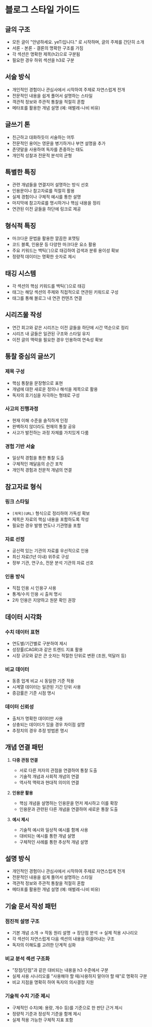 # 블로그 스타일 가이드

## 글의 구조

- 모든 글이 "안녕하세요. yeTi입니다." 로 시작하며, 글의 주제를 간단히 소개
- 서론 - 본론 - 결론의 명확한 구조를 가짐
- 각 섹션은 명확한 제목(h2)으로 구분됨
- 필요한 경우 하위 섹션을 h3로 구분

## 서술 방식

- 개인적인 경험이나 관심사에서 시작하여 주제로 자연스럽게 전개
- 전문적인 내용을 쉽게 풀어서 설명하는 스타일
- 객관적 정보와 주관적 통찰을 적절히 혼합
- 메타포를 활용한 개념 설명 (예: 애벌레-나비 비유)

## 글쓰기 톤

- 친근하고 대화하듯이 서술하는 어투
- 전문적인 용어는 영문을 병기하거나 부연 설명을 추가
- 존댓말을 사용하여 독자를 존중하는 태도
- 개인적 성찰과 전문적 분석의 균형

## 특별한 특징

- 관련 개념들을 연결지어 설명하는 방식 선호
- 인용문이나 참고자료를 적절히 활용
- 실제 경험이나 구체적 예시를 통한 설명
- 마지막에 참고자료를 명시하거나 핵심 내용을 정리
- 연관된 이전 글들을 하단에 링크로 제공

## 형식적 특징

- 마크다운 문법을 활용한 깔끔한 포맷팅
- 코드 블록, 인용문 등 다양한 마크다운 요소 활용
- 주요 키워드는 백틱(`)으로 태깅하여 검색과 분류 용이성 확보
- 정량적 데이터는 명확한 숫자로 제시

## 태깅 시스템

- 각 섹션의 핵심 키워드를 백틱(`)으로 태깅
- 태그는 해당 섹션의 주제와 직접적으로 연관된 키워드로 구성
- 태그를 통해 블로그 내 연관 컨텐츠 연결

## 시리즈물 작성

- 연간 회고와 같은 시리즈는 이전 글들을 하단에 시간 역순으로 정리
- 시리즈 내 글들은 일관된 구조와 스타일 유지
- 이전 글의 맥락을 필요한 경우 인용하여 연속성 확보

## 통찰 중심의 글쓰기

### 제목 구성
- 핵심 통찰을 문장형으로 표현
- 개념에 대한 새로운 정의나 해석을 제목으로 활용
- 독자의 호기심을 자극하는 형태로 구성

### 사고의 진행과정
- 현재 이해 수준을 솔직하게 인정
- 완벽하지 않더라도 현재의 통찰 공유
- 사고가 발전하는 과정 자체를 가치있게 다룸

### 경험 기반 서술
- 일상적 경험을 통한 통찰 도출
- 구체적인 깨달음의 순간 포착
- 개인적 경험과 전문적 개념의 연결

## 참고자료 형식

### 링크 스타일
- `[제목](URL)` 형식으로 정리하여 가독성 확보
- 제목은 자료의 핵심 내용을 포함하도록 작성
- 필요한 경우 발행 연도나 기관명을 포함

### 자료 선정
- 공신력 있는 기관의 자료를 우선적으로 인용
- 최신 자료(1년 이내) 위주로 구성
- 정부 기관, 연구소, 전문 분석 기관의 자료 선호

### 인용 방식
- 직접 인용 시 인용구 사용
- 통계/수치 인용 시 출처 명시
- 2차 인용은 지양하고 원문 확인 권장

## 데이터 시각화

### 수치 데이터 표현
- 연도별/기간별로 구분하여 제시
- 성장률(CAGR)과 같은 트렌드 지표 활용
- 시장 규모와 같은 큰 숫자는 적절한 단위로 변환 (조원, 억달러 등)

### 비교 데이터
- 동종 업계 비교 시 동일한 기준 적용
- 시계열 데이터는 일관된 기간 단위 사용
- 증감률은 기준 시점 명시

### 데이터 신뢰성
- 출처가 명확한 데이터만 사용
- 상충되는 데이터가 있을 경우 차이점 설명
- 추정치의 경우 추정 방법론 명시

## 개념 연결 패턴
1. **다중 관점 연결**
   - 서로 다른 저자의 관점을 연결하여 통찰 도출
   - 기술적 개념과 사회적 개념의 연결
   - 역사적 맥락과 현대적 의미의 연결

2. **인용문 활용**
   - 핵심 개념을 설명하는 인용문을 먼저 제시하고 이를 확장
   - 인용문과 관련된 다른 개념을 연결하여 새로운 통찰 도출

3. **예시 제시**
   - 기술적 예시와 일상적 예시를 함께 사용
   - 대비되는 예시를 통한 개념 설명
   - 구체적인 사례를 통한 추상적 개념 설명

## 설명 방식

- 개인적인 경험이나 관심사에서 시작하여 주제로 자연스럽게 전개
- 전문적인 내용을 쉽게 풀어서 설명하는 스타일
- 객관적 정보와 주관적 통찰을 적절히 혼합
- 메타포를 활용한 개념 설명 (예: 애벌레-나비 비유)

## 기술 문서 작성 패턴

### 점진적 설명 구조
- 기본 개념 소개 → 작동 원리 설명 → 장단점 분석 → 실제 적용 시나리오
- 각 섹션이 자연스럽게 다음 섹션의 내용을 이끌어내는 구조
- 독자의 이해도를 고려한 단계적 심화

### 비교 분석 섹션 구조화
- "장점/단점"과 같은 대비되는 내용을 h3 수준에서 구분
- 실제 사용 시나리오를 "사용해야 할 때/사용하지 말아야 할 때"로 명확히 구분
- 비교 지점을 명확히 하여 독자의 의사결정 지원

### 기술적 수치 기준 제시
- 구체적인 수치(예: 용량, 개수 등)를 기준으로 한 판단 근거 제시
- 정량적 기준과 정성적 기준을 함께 제시
- 실제 적용 가능한 구체적 지표 포함
